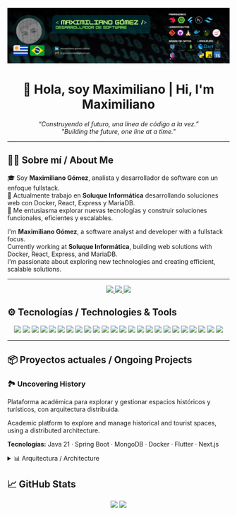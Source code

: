 <div align="center">

![foto de portada](/portada_de_github.png)
  
</div>
<h1 align="center">👋 Hola, soy Maximiliano | Hi, I'm Maximiliano</h1>

<p align="center">
  <em>
    “Construyendo el futuro, una línea de código a la vez.”
    <br/>
    "Building the future, one line at a time."
  </em>
</p>

---

## 🧑‍💻 Sobre mí / About Me

🎓 Soy **Maximiliano Gómez**, analista y desarrollador de software con un enfoque fullstack.  
💼 Actualmente trabajo en **Soluque Informática** desarrollando soluciones web con Docker, React, Express y MariaDB.  
🚀 Me entusiasma explorar nuevas tecnologías y construir soluciones funcionales, eficientes y escalables.  

I'm **Maximiliano Gómez**, a software analyst and developer with a fullstack focus.  
Currently working at **Soluque Informática**, building web solutions with Docker, React, Express, and MariaDB.  
I'm passionate about exploring new technologies and creating efficient, scalable solutions.

---

<p align="center"> 
  <a href="mailto:m.gomezcoitino@gmail.com"> 
    <img src="https://img.shields.io/badge/Email-D14836?style=flat&logo=gmail&logoColor=white" /> 
    </a> 
  <a href="https://www.linkedin.com/in/maximiliano-gomez-coitino/"> 
    <img src="https://img.shields.io/badge/LinkedIn-0A66C2?style=flat&logo=linkedin&logoColor=white" /> 
  </a> 
  <a href="https://github.com/MaxGoxt"> 
    <img src="https://img.shields.io/badge/GitHub-181717?style=flat&logo=github&logoColor=white" /> 
  </a> 
</p>


## ⚙️ Tecnologías / Technologies & Tools

<p align="center">
  <img src="https://img.shields.io/badge/Linux-FCC624?style=flat&logo=linux&logoColor=black" />
  <img src="https://img.shields.io/badge/Bash-4EAA25?style=flat&logo=gnubash&logoColor=white" />
  <img src="https://img.shields.io/badge/Docker-2496ED?style=flat&logo=docker&logoColor=white" />
  <img src="https://img.shields.io/badge/React-61DAFB?style=flat&logo=react&logoColor=black" />
  <img src="https://img.shields.io/badge/Next.js-000000?style=flat&logo=next.js&logoColor=white" />
  <img src="https://img.shields.io/badge/Express-000000?style=flat&logo=express&logoColor=white" />
  <img src="https://img.shields.io/badge/Node.js-339933?style=flat&logo=node.js&logoColor=white" />
  <img src="https://img.shields.io/badge/NestJS-E0234E?style=flat&logo=nestjs&logoColor=white" />
  <img src="https://img.shields.io/badge/TypeScript-3178C6?style=flat&logo=typescript&logoColor=white" />
  <img src="https://img.shields.io/badge/Java-007396?style=flat&logo=java&logoColor=white" />
  <img src="https://img.shields.io/badge/Spring Boot-6DB33F?style=flat&logo=springboot&logoColor=white" />
  <img src="https://img.shields.io/badge/Python-3776AB?style=flat&logo=python&logoColor=white" />
  <img src="https://img.shields.io/badge/GoogleColab-F9AB00?style=flat&logo=googlecolab&logoColor=white" />
  <img src="https://img.shields.io/badge/Flask-000000?style=flat&logo=flask&logoColor=white" />
  <img src="https://img.shields.io/badge/Flutter-02569B?style=flat&logo=flutter&logoColor=white" />
  <img src="https://img.shields.io/badge/Tailwind-38B2AC?style=flat&logo=tailwind-css&logoColor=white" />
  <img src="https://img.shields.io/badge/MongoDB-47A248?style=flat&logo=mongodb&logoColor=white" />
  <img src="https://img.shields.io/badge/PostgreSQL-336791?style=flat&logo=postgresql&logoColor=white" />
  <img src="https://img.shields.io/badge/MySQL-4479A1?style=flat&logo=mysql&logoColor=white" />
  <img src="https://img.shields.io/badge/Prisma-2D3748?style=flat&logo=prisma&logoColor=white" />
  <img src="https://img.shields.io/badge/Firebase-FFCA28?style=flat&logo=firebase&logoColor=black" />
  <img src="https://img.shields.io/badge/Postman-FF6C37?style=flat&logo=postman&logoColor=white" />
  <img src="https://img.shields.io/badge/n8n-EA4B71?style=flat&logo=n8n&logoColor=white" />
  <img src="https://img.shields.io/badge/Strapi-4945FF?style=flat&logo=strapi&logoColor=white" />
</p>

---

## 📦 Proyectos actuales / Ongoing Projects

### 🏞️ Uncovering History

Plataforma académica para explorar y gestionar espacios históricos y turísticos, con arquitectura distribuida.

Academic platform to explore and manage historical and tourist spaces, using a distributed architecture.

**Tecnologías:** Java 21 · Spring Boot · MongoDB · Docker · Flutter · Next.js

<details>
<summary>📊 Arquitectura / Architecture</summary>

```mermaid
flowchart LR

subgraph Backend
    DB[(🗄️ Database)]
    API{🖥️ API}
end

subgraph Frontend
    Historian[📱 Historian App]
    Tourist[📱 Tourist App]
    Admin[🌐 Admin App]
end

DB --> API
API --> DB
   
API --> Admin & Tourist & Historian
Admin & Historian & Tourist --> API
```
</details>

## 📈 GitHub Stats
<p align="center"> 
  <img src="https://github-readme-stats.vercel.app/api?username=MaxGoxt&show_icons=true&theme=github_dark&locale=es" height="160" /> 
  <img src="https://github-readme-stats.vercel.app/api/top-langs/?username=MaxGoxt&layout=compact&theme=github_dark&langs_count=8" height="160" /> 
</p>
